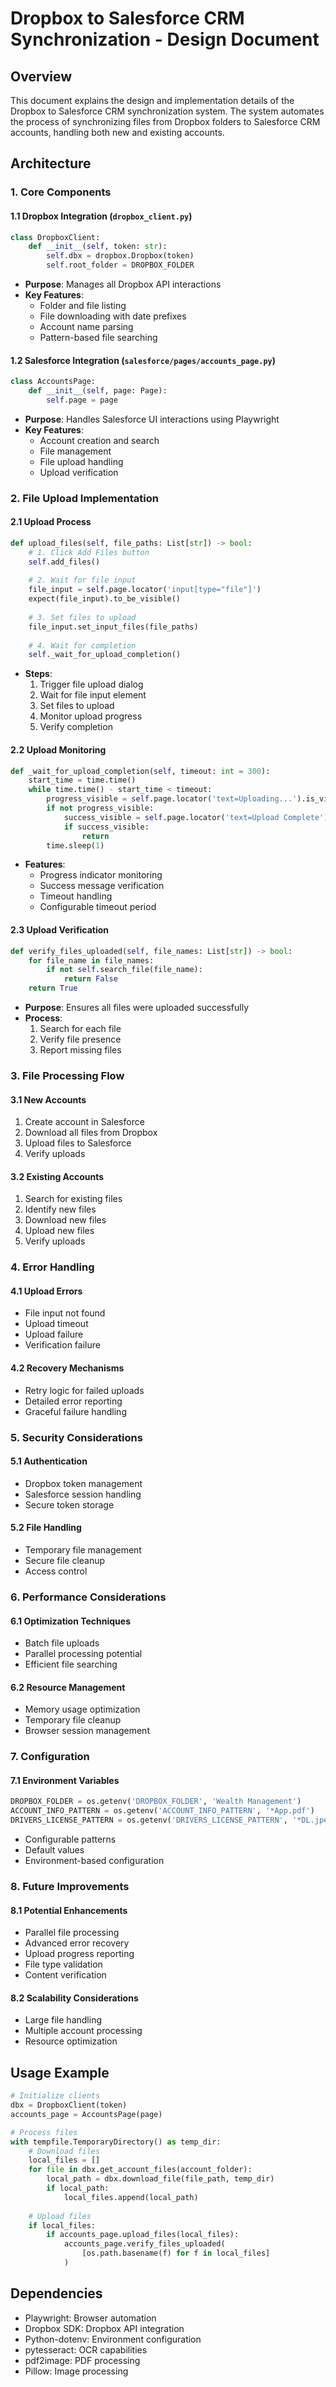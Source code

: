 # Dropbox to Salesforce CRM Synchronization - Design Document

## Overview
This document explains the design and implementation details of the Dropbox to Salesforce CRM synchronization system. The system automates the process of synchronizing files from Dropbox folders to Salesforce CRM accounts, handling both new and existing accounts.

## Architecture

### 1. Core Components

#### 1.1 Dropbox Integration (`dropbox_client.py`)
```python
class DropboxClient:
    def __init__(self, token: str):
        self.dbx = dropbox.Dropbox(token)
        self.root_folder = DROPBOX_FOLDER
```
- **Purpose**: Manages all Dropbox API interactions
- **Key Features**:
  - Folder and file listing
  - File downloading with date prefixes
  - Account name parsing
  - Pattern-based file searching

#### 1.2 Salesforce Integration (`salesforce/pages/accounts_page.py`)
```python
class AccountsPage:
    def __init__(self, page: Page):
        self.page = page
```
- **Purpose**: Handles Salesforce UI interactions using Playwright
- **Key Features**:
  - Account creation and search
  - File management
  - File upload handling
  - Upload verification

### 2. File Upload Implementation

#### 2.1 Upload Process
```python
def upload_files(self, file_paths: List[str]) -> bool:
    # 1. Click Add Files button
    self.add_files()
    
    # 2. Wait for file input
    file_input = self.page.locator('input[type="file"]')
    expect(file_input).to_be_visible()
    
    # 3. Set files to upload
    file_input.set_input_files(file_paths)
    
    # 4. Wait for completion
    self._wait_for_upload_completion()
```
- **Steps**:
  1. Trigger file upload dialog
  2. Wait for file input element
  3. Set files to upload
  4. Monitor upload progress
  5. Verify completion

#### 2.2 Upload Monitoring
```python
def _wait_for_upload_completion(self, timeout: int = 300):
    start_time = time.time()
    while time.time() - start_time < timeout:
        progress_visible = self.page.locator('text=Uploading...').is_visible()
        if not progress_visible:
            success_visible = self.page.locator('text=Upload Complete').is_visible()
            if success_visible:
                return
        time.sleep(1)
```
- **Features**:
  - Progress indicator monitoring
  - Success message verification
  - Timeout handling
  - Configurable timeout period

#### 2.3 Upload Verification
```python
def verify_files_uploaded(self, file_names: List[str]) -> bool:
    for file_name in file_names:
        if not self.search_file(file_name):
            return False
    return True
```
- **Purpose**: Ensures all files were uploaded successfully
- **Process**:
  1. Search for each file
  2. Verify file presence
  3. Report missing files

### 3. File Processing Flow

#### 3.1 New Accounts
1. Create account in Salesforce
2. Download all files from Dropbox
3. Upload files to Salesforce
4. Verify uploads

#### 3.2 Existing Accounts
1. Search for existing files
2. Identify new files
3. Download new files
4. Upload new files
5. Verify uploads

### 4. Error Handling

#### 4.1 Upload Errors
- File input not found
- Upload timeout
- Upload failure
- Verification failure

#### 4.2 Recovery Mechanisms
- Retry logic for failed uploads
- Detailed error reporting
- Graceful failure handling

### 5. Security Considerations

#### 5.1 Authentication
- Dropbox token management
- Salesforce session handling
- Secure token storage

#### 5.2 File Handling
- Temporary file management
- Secure file cleanup
- Access control

### 6. Performance Considerations

#### 6.1 Optimization Techniques
- Batch file uploads
- Parallel processing potential
- Efficient file searching

#### 6.2 Resource Management
- Memory usage optimization
- Temporary file cleanup
- Browser session management

### 7. Configuration

#### 7.1 Environment Variables
```python
DROPBOX_FOLDER = os.getenv('DROPBOX_FOLDER', 'Wealth Management')
ACCOUNT_INFO_PATTERN = os.getenv('ACCOUNT_INFO_PATTERN', '*App.pdf')
DRIVERS_LICENSE_PATTERN = os.getenv('DRIVERS_LICENSE_PATTERN', '*DL.jpeg')
```
- Configurable patterns
- Default values
- Environment-based configuration

### 8. Future Improvements

#### 8.1 Potential Enhancements
- Parallel file processing
- Advanced error recovery
- Upload progress reporting
- File type validation
- Content verification

#### 8.2 Scalability Considerations
- Large file handling
- Multiple account processing
- Resource optimization

## Usage Example

```python
# Initialize clients
dbx = DropboxClient(token)
accounts_page = AccountsPage(page)

# Process files
with tempfile.TemporaryDirectory() as temp_dir:
    # Download files
    local_files = []
    for file in dbx.get_account_files(account_folder):
        local_path = dbx.download_file(file_path, temp_dir)
        if local_path:
            local_files.append(local_path)
    
    # Upload files
    if local_files:
        if accounts_page.upload_files(local_files):
            accounts_page.verify_files_uploaded(
                [os.path.basename(f) for f in local_files]
            )
```

## Dependencies
- Playwright: Browser automation
- Dropbox SDK: Dropbox API integration
- Python-dotenv: Environment configuration
- pytesseract: OCR capabilities
- pdf2image: PDF processing
- Pillow: Image processing 